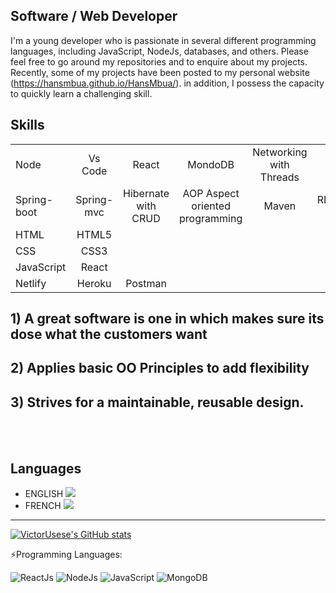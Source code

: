 ## Software / Web Developer  
I'm a young developer who is passionate in several different programming languages, including JavaScript, NodeJs, databases, and others. Please feel free to go around my repositories and to enquire about my projects. Recently, some of my projects have been posted to my personal website (https://hansmbua.github.io/HansMbua/). in addition, I possess the capacity to quickly learn a challenging skill.
 
## Skills
|             |            |                     |                                 |                         |             |           |
|:------------|:----------:|:-------------------:|:-------------------------------:|:-----------------------:|:-----------:|----------:|
| Node        |   Vs Code  |       React         |              MondoDB            | Networking with Threads |
| Spring-boot | Spring-mvc | Hibernate with CRUD | AOP Aspect oriented programming |          Maven          | RESTful API | Thymeleaf |
| HTML        |   HTML5    |                     |
| CSS         |    CSS3    |                     |
| JavaScript  |   React    |                     |
| Netlify     |   Heroku   |       Postman       |

## 1) A great software is one in which makes sure its dose what the customers want
## 2) Applies basic OO Principles to add flexibility
## 3) Strives for a maintainable, reusable design.


<br />
<br />

## Languages
 - ENGLISH  ![](https://us-central1-progress-markdown.cloudfunctions.net/progress/100)
 - FRENCH  ![](https://us-central1-progress-markdown.cloudfunctions.net/progress/20)
 
---


 [![VictorUsese's GitHub stats](https://github-readme-stats.vercel.app/api?username=VictorUsese)](https://github.com/anuraghazra/github-readme-stats)


  :zap:Programming Languages:

![ReactJs](https://img.shields.io/badge/react-%23ED8B00.svg?style=for-the-badge&logo=react&logoColor=white)
![NodeJs](https://img.shields.io/badge/node-%236DB33F.svg?style=for-the-badge&logo=node&logoColor=white)
![JavaScript](https://img.shields.io/badge/javascript-%23323330.svg?style=for-the-badge&logo=javascript&logoColor=%23F7DF1)
![MongoDB](https://img.shields.io/badge/jmongodb-%23323330.svg?style=for-the-badge&logo=mongodb&logoColor=%23F7DF1)
